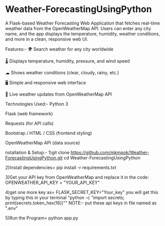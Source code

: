 # Weather-ForecastingUsingPython
A Flask-based Weather Forecasting Web Application that fetches real-time weather data from the OpenWeatherMap API.
Users can enter any city name, and the app displays the temperature, humidity, weather conditions, and more in a clean, responsive web UI.

Features:-
🌍 Search weather for any city worldwide

🌡 Displays temperature, humidity, pressure, and wind speed

☁ Shows weather conditions (clear, cloudy, rainy, etc.)

🖥 Simple and responsive web interface

🔄 Live weather updates from OpenWeatherMap API

Technologies Used:-
Python 3

Flask (web framework)

Requests (for API calls)

Bootstrap / HTML / CSS (frontend styling)

OpenWeatherMap API (data source)

nstallation & Setup:-
1)git clone https://github.com/mkmpok/Weather-ForecastingUsingPython.git
cd Weather-ForecastingUsingPython

2)Install dependencies=
pip install -r requirements.txt

3)Get your API key from OpenWeatherMap and replace it in the code:
OPENWEATHER_API_KEY = "YOUR_API_KEY"

4)get one more key as=
FLASK_SECRET_KEY="Your_key"
you will get this by typing this in your terminal
"python -c "import secrets; print(secrets.token_hex(16))""
NOTE:- put these api keys in file named as ".env"

5)Run the Program=
python app.py
